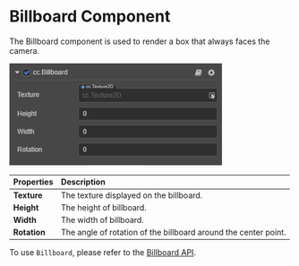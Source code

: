 # Billboard Component

The Billboard component is used to render a box that always faces the camera.

![](particle-system/billboard.png)

| Properties | Description |
| :---| :--- |
| **Texture** | The texture displayed on the billboard. |
| **Height** | The height of billboard. |
| **Width** | The width of billboard. |
| **Rotation** | The angle of rotation of the billboard around the center point. |

To use `Billboard`, please refer to the [Billboard API](https://docs.cocos.com/creator/api/en/classes/particle.billboard.html).
